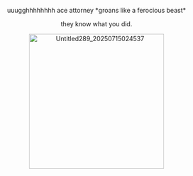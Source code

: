 <p align="center"> uuugghhhhhhhh ace attorney *groans like a ferocious beast*
<p align="center"> they know what you did.
<p align="center"> <img width="304" height="304" alt="Untitled289_20250715024537" src="https://github.com/user-attachments/assets/da5ff065-3d87-487a-a229-099150875363" />
